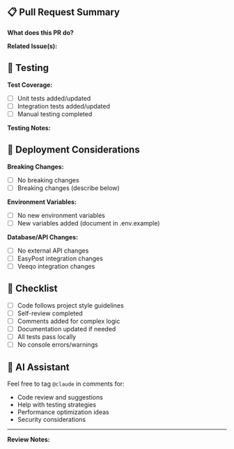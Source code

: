 ## 📋 Pull Request Summary

**What does this PR do?**
<!-- Provide a brief description of the changes -->

**Related Issue(s):**
<!-- Link any related issues: Fixes #123, Closes #456 -->

## 🧪 Testing

**Test Coverage:**
- [ ] Unit tests added/updated
- [ ] Integration tests added/updated
- [ ] Manual testing completed

**Testing Notes:**
<!-- Describe how you tested these changes -->

## 🚀 Deployment Considerations

**Breaking Changes:**
- [ ] No breaking changes
- [ ] Breaking changes (describe below)

**Environment Variables:**
- [ ] No new environment variables
- [ ] New variables added (document in .env.example)

**Database/API Changes:**
- [ ] No external API changes
- [ ] EasyPost integration changes
- [ ] Veeqo integration changes

## 📝 Checklist

- [ ] Code follows project style guidelines
- [ ] Self-review completed
- [ ] Comments added for complex logic
- [ ] Documentation updated if needed
- [ ] All tests pass locally
- [ ] No console errors/warnings

## 🤖 AI Assistant

Feel free to tag `@claude` in comments for:
- Code review and suggestions
- Help with testing strategies
- Performance optimization ideas
- Security considerations

---
**Review Notes:**
<!-- Add any additional context for reviewers -->